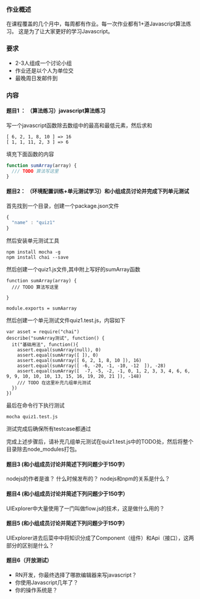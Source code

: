 ### 作业概述
在课程覆盖的几个月中，每周都有作业。每一次作业都有1+道Javascript算法练习。 这是为了让大家更好的学习Javascript。


### 要求
- 2-3人组成一个讨论小组
- 作业还是以个人为单位交
- 最晚周日发邮件到


### 内容

#### 题目1 ： （算法练习）javascript算法练习
写一个javascript函数除去数组中的最高和最低元素，然后求和
```
[ 6, 2, 1, 8, 10 ] => 16
[ 1, 1, 11, 2, 3 ] => 6
```
填充下面函数的内容
``` javascript
function sumArray(array) {
  /// TODO 算法写这里
}

```

#### 题目2： （环境配置训练+单元测试学习）和小组成员讨论并完成下列单元测试
首先找到一个目录，创建一个package.json文件
``` javascript
{
  "name" : "quiz1"
}
```
然后安装单元测试工具
```
npm install mocha -g
npm install chai --save
```
然后创建一个quiz1.js文件,其中附上写好的sumArray函数
```
function sumArray(array) {
  /// TODO 算法写这里
  
}

module.exports = sumAarray
```
然后创建一个单元测试文件quiz1.test.js，内容如下
```
var asset = require("chai")
describe("sumArray测试", function() {
  it("基础用法", function(){
    assert.equal(sumArray(null), 0)
    assert.equal(sumArray([ ]), 0)
    assert.equal(sumArray([ 6, 2, 1, 8, 10 ]), 16)
    assert.equal(sumArray([ -6, -20, -1, -10, -12  ]), -28)
    assert.equal(sumArray([  -7, -5, -2, -1, 0, 1, 2, 3, 3, 4, 6, 6, 9, 9, 10, 10, 10, 13, 15, 16, 19, 20, 21 ]), -148)
    /// TODO 在这里补充几组单元测试
  })
})

```
最后在命令行下执行测试
```
mocha quiz1.test.js
```
测试完成后确保所有testcase都通过

完成上述步骤后，请补充几组单元测试在quiz1.test.js中的TODO处，然后将整个目录除去node_modules打包。


#### 题目3 (和小组成员讨论并简述下列问题少于150字）
nodejs的作者是谁？ 什么时候发布的？ nodejs和npm的关系是什么？

#### 题目4  (和小组成员讨论并简述下列问题少于150字）
UIExplorer中大量使用了一门叫做flow.js的技术，这是做什么用的？

#### 题目5 (和小组成员讨论并简述下列问题少于150字）
UIExplorer进去后菜中中将知识分成了Component（组件）和Api（接口），这两部分的区别是什么？ 

#### 题目6（开放测试）
- RN开发，你最终选择了哪款编辑器来写javascript？
- 你使用Javascript几年了？
- 你的操作系统是？
